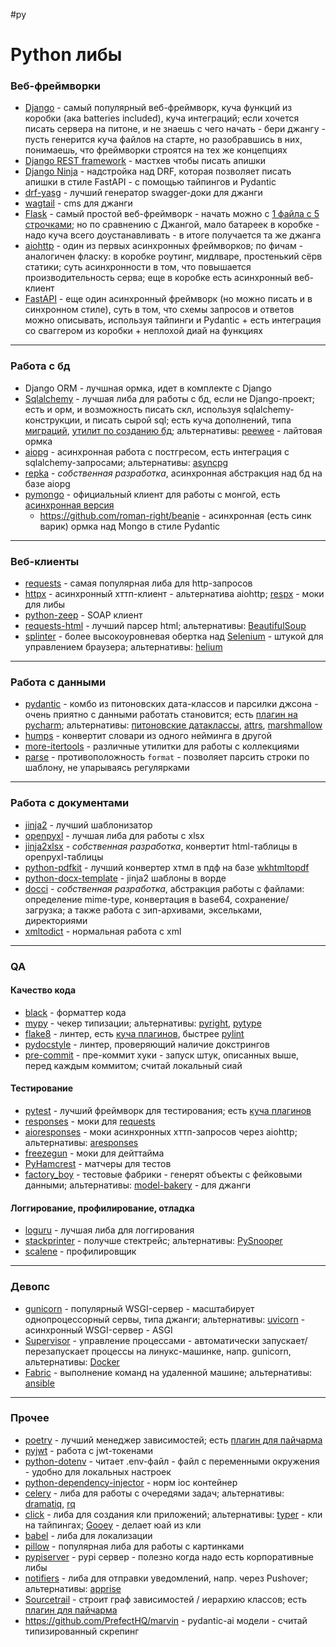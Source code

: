 #py 

# Python либы


### Веб-фреймворки  
  
- [Django](https://www.djangoproject.com/) - самый популярный веб-фреймворк, куча функций из коробки (ака batteries included), куча интеграций; если хочется писать сервера на питоне, и не знаешь с чего начать - бери джангу - пусть генерится куча файлов на старте, но разобравшись в них, понимаешь, что фреймворки строятся на тех же концепциях  
- [Django REST framework](https://www.django-rest-framework.org/) - мастхев чтобы писать апишки  
- [Django Ninja](https://django-ninja.rest-framework.com/) - надстройка над DRF, которая позволяет писать апишки в стиле FastAPI - с помощью тайпингов и Pydantic  
- [drf-yasg](https://github.com/axnsan12/drf-yasg) - лучший генератор swagger-доки для джанги  
- [wagtail](https://github.com/wagtail/wagtail) - cms для джанги  
- [Flask](https://flask.palletsprojects.com/en/1.1.x/) - самый простой веб-фреймворк - начать можно с [1 файла с 5 строчками](https://flask.palletsprojects.com/en/1.1.x/quickstart/#quickstart); но по сравнению с Джангой, мало батареек в коробке - надо куча всего доустанавливать - в итоге получается та же джанга  
- [aiohttp](https://docs.aiohttp.org/en/stable/) - один из первых асинхронных фреймворков; по фичам - аналогичен фласку: в коробке роутинг, мидлваре, простенький сёрв статики; суть асинхронности в том, что повышается производительность серва; еще в коробке есть асинхронный веб-клиент  
- [FastAPI](https://fastapi.tiangolo.com/) - еще один асинхронный фреймворк (но можно писать и в синхронном стиле), суть в том, что схемы запросов и ответов можно описывать, используя тайпинги и Pydantic + есть интеграция со сваггером из коробки + неплохой диай на функциях  
  
---  
  
### Работа с бд  
  
- Django ORM - лучшная ормка, идет в комплекте с Django  
- [Sqlalchemy](https://www.sqlalchemy.org/) - лучшая либа для работы с бд, если не Django-проект; есть и орм, и возможность писать скл, используя sqlalchemy-конструкции, и писать сырой sql; есть куча дополнений, типа [миграций](https://alembic.sqlalchemy.org/en/latest/), [утилит по созданию бд](https://sqlalchemy-utils.readthedocs.io/en/latest/); альтернативы: [peewee](http://docs.peewee-orm.com/en/latest/) - лайтовая ормка  
- [aiopg](https://github.com/aio-libs/aiopg) - асинхронная работа с постгресом, есть интеграция с sqlalchemy-запросами; альтернативы: [asyncpg](https://github.com/MagicStack/asyncpg)  
- [repka](https://github.com/potykion/repka) - _собственная разработка_, асинхронная абстракция над бд на базе aiopg  
- [pymongo](https://pymongo.readthedocs.io/en/stable/) - официальный клиент для работы с монгой, есть [асинхронная версия](https://motor.readthedocs.io/en/stable/)  
  - https://github.com/roman-right/beanie - асинхронная (есть синк варик) ормка над Mongo в стиле Pydantic 
---  
  
### Веб-клиенты  
  
- [requests](https://github.com/psf/requests) - самая популярная либа для http-запросов  
- [httpx](https://github.com/encode/httpx) - асинхронный хттп-клиент - альтернатива aiohttp; [respx](https://github.com/lundberg/respx) - моки для либы  
- [python-zeep](https://github.com/mvantellingen/python-zeep) - SOAP клиент  
- [requests-html](https://docs.python-requests.org/projects/requests-html/en/latest/) - лучший парсер html; альтернативы: [BeautifulSoup](https://www.crummy.com/software/BeautifulSoup/bs4/doc/)  
- [splinter](https://github.com/cobrateam/splinter) - более высокоуровневая обертка над [Selenium](https://github.com/SeleniumHQ/selenium/) - штукой для управлением браузера; альтернативы: [helium](https://github.com/mherrmann/selenium-python-helium)  
  
---  
  
### Работа с данными  
  
- [pydantic](https://github.com/samuelcolvin/pydantic) - комбо из питоновских дата-классов и парсилки джсона - очень приятно с данными работать становится; есть [плагин на pycharm](https://github.com/koxudaxi/pydantic-pycharm-plugin); альтернативы: [питоновские датаклассы](https://docs.python.org/3/library/dataclasses.html), [attrs](https://www.attrs.org/en/stable/), [marshmallow](https://marshmallow.readthedocs.io/en/stable/)  
- [humps](https://github.com/nficano/humps) - конвертит словари из одного нейминга в другой  
- [more-itertools](https://github.com/more-itertools/more-itertools) - различные утилитки для работы с коллекциями  
- [parse](https://pypi.org/project/parse/) - противоположность `format` - позволяет парсить строки по шаблону, не упарываясь регулярками  
  
---  
  
### Работа с документами  
  
- [jinja2](https://jinja.palletsprojects.com/en/2.11.x/) - лучший шаблонизатор  
- [openpyxl](https://openpyxl.readthedocs.io/en/stable/) - лучшая либа для работы с xlsx  
- [jinja2xlsx](https://github.com/potykion/jinja2xlsx) - _собственная разработка_, конвертит html-таблицы в openpyxl-таблицы  
- [python-pdfkit](https://github.com/JazzCore/python-pdfkit) - лучший конвертер хтмл в пдф на базе [wkhtmltopdf](https://wkhtmltopdf.org/)  
- [python-docx-template](https://github.com/elapouya/python-docx-template) - jinja2 шаблоны в ворде  
- [docci](https://github.com/potykion/docci) - _собственная разработка_, абстракция работы с файлами: определение mime-type, конвертация в base64, сохранение/загрузка; а также работа с зип-архивами, эксельками, директориями  
- [xmltodict](https://github.com/martinblech/xmltodict) - нормальная работа с xml  
  
---  
  
### QA  
  
#### Качество кода  
  
- [black](https://github.com/psf/black) - форматтер кода  
- [mypy](https://github.com/python/mypy) - чекер типизации; альтернативы: [pyright](https://github.com/microsoft/pyright), [pytype](https://github.com/google/pytype)  
- [flake8](https://github.com/PyCQA/flake8) - линтер, есть [куча плагинов](https://github.com/DmytroLitvinov/awesome-flake8-extensions), быстрее [pylint](https://github.com/PyCQA/pylint)  
- [pydocstyle](https://github.com/pycqa/pydocstyle) - линтер, проверяющий наличие докстрингов  
- [pre-commit](https://github.com/pre-commit/pre-commit) - пре-коммит хуки - запуск штук, описанных выше, перед каждым коммитом; считай локальный сиай  
  
#### Тестирование  
  
- [pytest](https://github.com/pytest-dev/pytest/) - лучший фреймворк для тестирования; есть [куча плагинов](https://github.com/search?q=pytest)  
- [responses](https://github.com/getsentry/responses) - моки для [requests](https://github.com/psf/requests)  
- [aioresponses](https://github.com/pnuckowski/aioresponses) - моки асинхронных хттп-запросов через aiohttp; альтернативы: [aresponses](https://github.com/aresponses/aresponses)  
- [freezegun](https://github.com/spulec/freezegun) - моки для дейттайма  
- [PyHamcrest](https://github.com/hamcrest/PyHamcrest) - матчеры для тестов  
- [factory_boy](https://factoryboy.readthedocs.io/en/stable/) - тестовые фабрики - генерят объекты с фейковыми данными; альтернативы: [model-bakery](https://pypi.org/project/model-bakery/) - для джанги  
  
#### Логгирование, профилирование, отладка  
  
- [loguru](https://github.com/Delgan/loguru) - лучшая либа для логгирования  
- [stackprinter](https://github.com/cknd/stackprinter) - получше стектрейс; альтернативы: [PySnooper](https://github.com/cool-RR/PySnooper)  
- [scalene](https://github.com/plasma-umass/scalene) - профилировщик  
  
---  
  
### Девопс  
  
- [gunicorn](https://gunicorn.org/) - популярный WSGI-сервер - масштабирует однопроцессорный сервы, типа джанги; альтернативы: [uvicorn](https://www.uvicorn.org/) - асинхронный WSGI-сервер - ASGI  
- [Supervisor](http://supervisord.org/) - управление процессами - автоматически запускает/перезапускает процессы на линукс-машинке, напр. gunicorn, альтернативы: [Docker](https://www.docker.com/)  
- [Fabric](http://www.fabfile.org/) - выполнение команд на удаленной машине; альтернативы: [ansible](https://docs.ansible.com/)  
  
---  
  
### Прочее  
  
- [poetry](https://github.com/python-poetry/poetry) - лучший менеджер зависимостей; есть [плагин для пайчарма](https://github.com/koxudaxi/poetry-pycharm-plugin)  
- [pyjwt](https://pyjwt.readthedocs.io/en/stable/) - работа с jwt-токенами  
- [python-dotenv](https://pypi.org/project/python-dotenv/) - читает .env-файл - файл с переменными окружения - удобно для локальных настроек  
- [python-dependency-injector](https://github.com/ets-labs/python-dependency-injector) - норм ioc контейнер  
- [celery](https://github.com/celery/celery) - либа для работы с очередями задач; альтернативы: [dramatiq](https://github.com/Bogdanp/dramatiq), [rq](https://github.com/rq/rq)  
- [click](https://github.com/pallets/click) - либа для создания кли приложений; альтернативы: [typer](https://github.com/tiangolo/typer) - кли на тайпингах; [Gooey](https://github.com/chriskiehl/Gooey) - делает юай из кли  
- [babel](http://babel.pocoo.org/en/latest/) - либа для локализации  
- [pillow](https://pillow.readthedocs.io/en/stable/) - популярная либа для работы с картинками  
- [pypiserver](https://github.com/pypiserver/pypiserver) - pypi сервер - полезно когда надо есть корпоративные либы  
- [notifiers](https://github.com/liiight/notifiers) - либа для отправки уведомлений, напр. через Pushover; альтернативы: [apprise](https://github.com/caronc/apprise)  
- [Sourcetrail](https://github.com/CoatiSoftware/Sourcetrail) - строит граф зависимостей / иерархию классов; есть [плагин для пайчарма](https://github.com/CoatiSoftware/idea-sourcetrail)
- https://github.com/PrefectHQ/marvin - pydantic-ai модели - считай типизированный скрепинг
